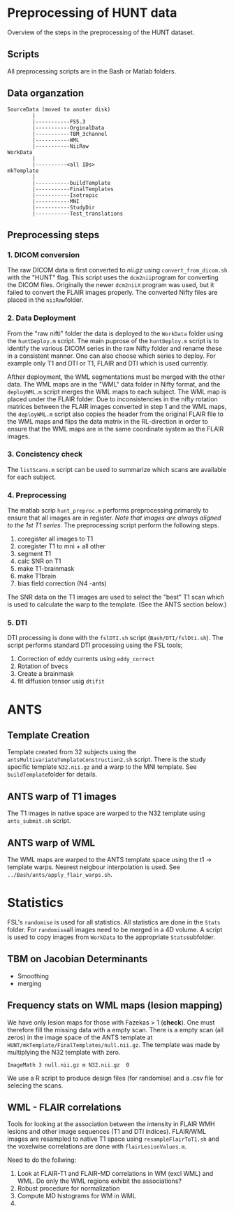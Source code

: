 # Preprocessing of HUNT data
Overview of the steps in the preprocessing of the HUNT dataset.

## Scripts
All preprocessing scripts are in the Bash or Matlab folders.

## Data organzation

	SourceData (moved to anoter disk)
			|
			|-----------FS5.3
			|-----------OrginalData
			|-----------TBM_3channel
			|-----------WML
			|-----------NiiRaw
	WorkData
			|
			|----------<all IDs>
	mkTemplate
            | 
            |-----------buildTemplate
			|-----------FinalTemplates
			|-----------Isotropic
			|-----------MNI
			|-----------StudyDir
			|-----------Test_translations



## Preprocessing steps

### 1. DICOM conversion
The raw DICOM data is first converted to *nii.gz* using `convert_from_dicom.sh` with the "HUNT" flag. This script uses the `dcm2nii`program for converting the DICOM files. Originally the newer `dcm2niiX` program was used, but it failed to convert the FLAIR images properly. The converted Nifty files are placed in the `niiRaw`folder. 

### 2. Data Deployment
From the "raw nifti" folder the data is deployed to the `WorkData` folder using the `huntDeploy.m` script.  The main puprose of the `huntDeploy.m` script is to identify the various DICOM series in the raw Nifty folder and rename these in a consistent manner. One can also choose which series to deploy.  For example only T1 and DTI or T1, FLAIR and DTI which is used currently. 

Afther deployment, the WML segmentations must be merged with the other data. The WML maps are in the "WML" data folder in Nifty format, and the `deployWML.m` script merges the WML maps to each subject. The WML map is placed under the FLAIR folder. Due to inconsistencies in the nifty rotation matrices between the FLAIR images converted in step 1 and the  WML maps, the `deployWML.m` script also copies the header from the original FLAIR file to the WML maps  and flips the data matrix in the RL-direction in order to ensure that the WML maps are in the same coordinate system as the FLAIR images. 

### 3. Concistency check
The `listScans.m` script can be used to summarize which scans are available for each subject.

### 4. Preprocessing 
The matlab scrip `hunt_preproc.m` performs preprocessing primarely to ensure that all images are in register. *Note that images are always aligned to the 1st T1 series.* The preprocessing script perform the following steps.

1. coregister all images to T1
2. coregister T1 to mni + all other
3. segment T1
4. calc SNR on T1
5. make T1-brainmask
6. make T1brain
7. bias field correction (N4 -ants)

The SNR data on the T1 images are used to select the "best" T1 scan which is used to calculate the warp to the template. (See the ANTS section below.)


### 5. DTI
DTI processing is done with the `fslDTI.sh` script (`Bash/DTI/fslDti.sh`). The script performs standard DTI processing using the FSL tools;

1. Correction of eddy currents using `eddy_correct`
2. Rotation of bvecs
3. Create a brainmask
4. fit diffusion tensor usig `dtifit`


# ANTS

## Template Creation
Template created from 32 subjects using the `antsMultivariateTemplateConstruction2.sh` script. There is the study specific template `N32.nii.gz` and a warp to the MNI template.
See `buildTemplate`folder for details.

## ANTS warp of T1 images
The T1 images in native space are warped to the N32 template using `ants_submit.sh` script. 

## ANTS warp of WML
The WML maps are warped to the ANTS template space using the t1 -> template warps. Nearest neigbour interpolation is used. See `../Bash/ants/apply_flair_warps.sh`.

# Statistics
FSL's `randomise` is used for all statistics. All statistics are done in the `Stats` folder. For `randomise`all images need to be merged in a 4D volume. A script is used to copy images from `WorkData` to the appropriate `Stats`subfolder.


## TBM on Jacobian Determinants
* Smoothing
* merging


## Frequency stats on WML maps (lesion mapping)
We have only lesion maps for those with Fazekas > 1 (**check**). One must therefore fill the missing data with a empty scan. There is a empty scan (all zeros) in the image space of the ANTS template at
`HUNT/mkTemplate/FinalTemplates/null.nii.gz`. The template was made by multiplying the N32 template with zero.


```
ImageMath 3 null.nii.gz m N32.nii.gz  0
``` 

We use a R script to produce design files (for randomise) and a .csv file for selecing the scans.


## WML - FLAIR correlations
Tools for looking at the association between the intensity in FLAIR WMH lesions and other image sequences (T1 and DTI indices). FLAIR/WML images are resampled to native T1 space using `resampleFlairToT1.sh` and the voxelwise correlations are done with `flairLesionValues.m`. 

Need to do the follwing:

1. Look at FLAIR-T1 and FLAIR-MD correlations in WM (excl WML) and WML. Do only the WML regions exhibit the associations?
2. Robust procedure for normalization
3. Compute MD histograms for WM in WML
4. 


